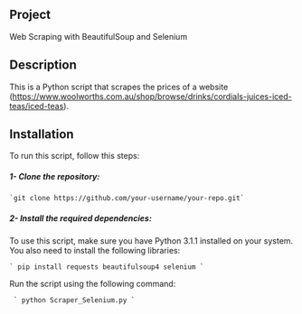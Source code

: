 ## Project
Web Scraping with BeautifulSoup and Selenium
## Description
This is a Python script that scrapes the prices of a website (https://www.woolworths.com.au/shop/browse/drinks/cordials-juices-iced-teas/iced-teas). 
## Installation
To run this script, follow this steps:

##### 1- Clone the repository:
```
`git clone https://github.com/your-username/your-repo.git`
```
##### 2- Install the required dependencies:
To use this script, make sure you have Python 3.1.1 installed on your system. You also need to install the following libraries:
```
` pip install requests beautifulsoup4 selenium `
```

Run the script using the following command: 
```
 ` python Scraper_Selenium.py ` 
```


